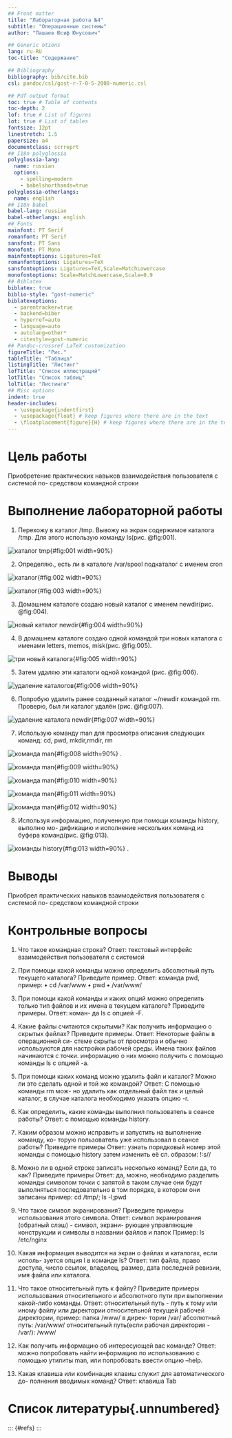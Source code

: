 ```yaml
---
## Front matter
title: "Лабораторная работа №4"
subtitle: "Операционные системы"
author: "Пашаев Юсиф Юнусович"

## Generic otions
lang: ru-RU
toc-title: "Содержание"

## Bibliography
bibliography: bib/cite.bib
csl: pandoc/csl/gost-r-7-0-5-2008-numeric.csl

## Pdf output format
toc: true # Table of contents
toc-depth: 2
lof: true # List of figures
lot: true # List of tables
fontsize: 12pt
linestretch: 1.5
papersize: a4
documentclass: scrreprt
## I18n polyglossia
polyglossia-lang:
  name: russian
  options:
	- spelling=modern
	- babelshorthands=true
polyglossia-otherlangs:
  name: english
## I18n babel
babel-lang: russian
babel-otherlangs: english
## Fonts
mainfont: PT Serif
romanfont: PT Serif
sansfont: PT Sans
monofont: PT Mono
mainfontoptions: Ligatures=TeX
romanfontoptions: Ligatures=TeX
sansfontoptions: Ligatures=TeX,Scale=MatchLowercase
monofontoptions: Scale=MatchLowercase,Scale=0.9
## Biblatex
biblatex: true
biblio-style: "gost-numeric"
biblatexoptions:
  - parentracker=true
  - backend=biber
  - hyperref=auto
  - language=auto
  - autolang=other*
  - citestyle=gost-numeric
## Pandoc-crossref LaTeX customization
figureTitle: "Рис."
tableTitle: "Таблица"
listingTitle: "Листинг"
lofTitle: "Список иллюстраций"
lotTitle: "Список таблиц"
lolTitle: "Листинги"
## Misc options
indent: true
header-includes:
  - \usepackage{indentfirst}
  - \usepackage{float} # keep figures where there are in the text
  - \floatplacement{figure}{H} # keep figures where there are in the text
---
```


# Цель работы

Приобретение практических навыков взаимодействия пользователя с системой по-
средством командной строки


# Выполнение лабораторной работы

 1. Перехожу в каталог /tmp.
 Вывожу на экран содержимое каталога /tmp. Для этого использую команду ls(рис. @fig:001).

![каталог tmp](image/1.png){#fig:001 width=90%}

2. Определяю., есть ли в каталоге /var/spool подкаталог с именем cron

![каталог](image/2.png){#fig:002 width=90%}

![каталог](image/3.png){#fig:003 width=90%}

3.  Домашнем каталоге создаю новый каталог с именем newdir(рис. @fig:004).

![новый каталог newdir](image/4.png){#fig:004 width=90%}

4.  В домашнем каталоге создаю одной командой три новых каталога с именами
letters, memos, misk(рис. @fig:005).

![три новый каталога](image/5.png){#fig:005 width=90%}

5. Затем удаляю эти каталоги одной командой (рис. @fig:006).

![удаление каталогов](image/6.png){#fig:006 width=90%}

6. Попробую удалить ранее созданный каталог ~/newdir командой rm. Проверю,
был ли каталог удалён (рис. @fig:007).

![удаление каталога newdir](image/7.png){#fig:007 width=90%}

7.  Использую команду man для просмотра описания следующих команд: cd, pwd, mkdir,rmdir, rm

![команда man](image/8.png){#fig:008 width=90%} .

![команда man](image/9.png){#fig:009 width=90%}

![команда man](image/10.png){#fig:010 width=90%}

![команда man](image/11.png){#fig:011 width=90%}

![команда man](image/12.png){#fig:012 width=90%}

8.  Используя информацию, полученную при помощи команды history, выполню мо-
дификацию и исполнение нескольких команд из буфера команд(рис. @fig:013).

![команды history](image/13.png){#fig:013 width=90%} .

# Выводы

Приобрел практических навыков взаимодействия пользователя с системой по-
средством командной строки

# Контрольные вопросы
1. Что такое командная строка? Ответ: текстовый интерфейс взаимодействия
пользователя с системой

2. При помощи какой команды можно определить абсолютный путь текущего
каталога? Приведите пример. Ответ: команда pwd, пример:
• cd /var/www
• pwd
• /var/www/

3. При помощи какой команды и каких опций можно определить только тип
файлов и их имена в текущем каталоге? Приведите примеры. Ответ: коман-
да ls с опцией -F.

4. Какие файлы считаются скрытыми? Как получить информацию о скрытых
файлах? Приведите примеры. Ответ: Некоторые файлы в операционной си-
стеме скрыты от просмотра и обычно используются для настройки рабочей
среды. Имена таких файлов начинаются с точки. информацию о них можно
получить с помощью команды ls с опцией -a.
5. При помощи каких команд можно удалить файл и каталог? Можно ли это
сделать одной и той же командой? Ответ: С помощью команды rm мож-
но удалить как отдельный файл так и целый каталог, в случае каталога
необходимо указать опцию -r.

6. Как определить, какие команды выполнил пользователь в сеансе работы?
Ответ: с помощью команды history.

7. Каким образом можно исправить и запустить на выполнение команду, ко-
торую пользователь уже использовал в сеансе работы? Приведите примеры
Ответ: узнать порядковый номер этой команды с помощью history затем
изменить её сл. образом: !:s//

8. Можно ли в одной строке записать несколько команд? Если да, то как?
Приведите примеры
Ответ: да, можно, необходимо разделить команды символом точки с запятой в
таком случае они будут выполняться последовательно в том порядке, в котором
они записаны пример: cd /tmp/; ls -l;pwd

9. Что такое символ экранирования? Приведите примеры использования этого
символа. Ответ: символ экранирования (обратный слэш) - символ, экрани-
рующие управляющие конструкции и символы в названии файлов и папок
Пример: ls /etc/nginx

10. Какая информация выводится на экран о файлах и каталогах, если исполь-
зуется опция l в команде ls? Ответ: тип файла, право доступа, число ссылок,
владелец, размер, дата последней ревизии, имя файла или каталога.

11. Что такое относительный путь к файлу? Приведите примеры использования
относительного и абсолютного пути при выполнении какой-либо команды.
Ответ: относительный путь - путь к тому или иному файлу или директории
относительной текущей рабочей директории, пример: папка /www/ в дирек-
тории /var/ абсолютный путь: /var/www/ относительный путь(если рабочая
директория - /var/): /www/

12. Как получить информацию об интересующей вас команде? Ответ: можно
попробовать найти информацию по использованию с помощью утилиты
man, или попробовать ввести опцию –help.

13. Какая клавиша или комбинация клавиш служит для автоматического до-
полнения вводимых команд? Ответ: клавиша Tab

# Список литературы{.unnumbered}

::: {#refs}
:::
